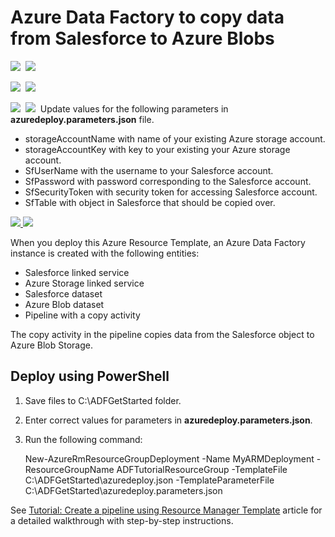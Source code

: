 # Azure Data Factory to copy data from Salesforce to Azure Blobs

<IMG SRC="https://azbotstorage.blob.core.windows.net/badges/101-data-factory-salesforce-to-blob-copy/PublicLastTestDate.svg" />&nbsp;
<IMG SRC="https://azbotstorage.blob.core.windows.net/badges/101-data-factory-salesforce-to-blob-copy/PublicDeployment.svg" />&nbsp;

<IMG SRC="https://azbotstorage.blob.core.windows.net/badges/101-data-factory-salesforce-to-blob-copy/FairfaxLastTestDate.svg" />&nbsp;
<IMG SRC="https://azbotstorage.blob.core.windows.net/badges/101-data-factory-salesforce-to-blob-copy/FairfaxDeployment.svg" />&nbsp;

<IMG SRC="https://azbotstorage.blob.core.windows.net/badges/101-data-factory-salesforce-to-blob-copy/BestPracticeResult.svg" />&nbsp;
<IMG SRC="https://azbotstorage.blob.core.windows.net/badges/101-data-factory-salesforce-to-blob-copy/CredScanResult.svg" />&nbsp;
Update values for the following parameters in **azuredeploy.parameters.json** file.

- storageAccountName with name of your existing Azure storage account.
- storageAccountKey with key to your existing your Azure storage account. 
- SfUserName with the username to your Salesforce account. 
- SfPassword with password corresponding to the Salesforce account. 
- SfSecurityToken with security token for accessing Salesforce account. 
- SfTable with object in Salesforce that should be copied over.
 
<a href="https://portal.azure.com/#create/Microsoft.Template/uri/https%3A%2F%2Fraw.githubusercontent.com%2FAzure%2Fazure-quickstart-templates%2Fmaster%2F101-data-factory-salesforce-to-blob-copy%2Fazuredeploy.json" target="_blank">
    <img src="http://azuredeploy.net/deploybutton.png"/>
</a>
<a href="http://armviz.io/#/?load=https%3A%2F%2Fraw.githubusercontent.com%2FAzure%2Fazure-quickstart-templates%2Fmaster%2F101-data-factory-salesforce-to-blob-copy%2Fazuredeploy.json" target="_blank">
    <img src="http://armviz.io/visualizebutton.png"/>
</a>

When you deploy this Azure Resource Template, an Azure Data Factory instance is created with the following entities: 

- Salesforce linked service
- Azure Storage linked service
- Salesforce dataset
- Azure Blob dataset
- Pipeline with a copy activity

The copy activity in the pipeline copies data from the Salesforce object to Azure Blob Storage. 

## Deploy using PowerShell
1. Save files to C:\ADFGetStarted folder. 
2. Enter correct values for parameters in **azuredeploy.parameters.json**. 
2. Run the following command:
	
	New-AzureRmResourceGroupDeployment -Name MyARMDeployment -ResourceGroupName ADFTutorialResourceGroup -TemplateFile C:\ADFGetStarted\azuredeploy.json -TemplateParameterFile C:\ADFGetStarted\azuredeploy.parameters.json

See [Tutorial: Create a pipeline using Resource Manager Template](https://azure.microsoft.com/documentation/articles/data-factory-copy-activity-tutorial-using-azure-resource-manager-template/?rnd=1#create-data-factory) article for a detailed walkthrough with step-by-step instructions. 
